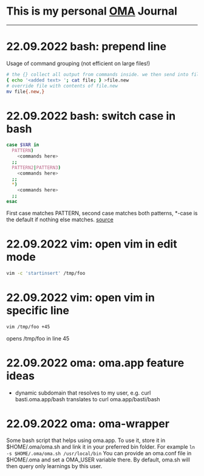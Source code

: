 # This is my personal [OMA](https://oma.app) Journal

---

# 22.09.2022 bash: prepend line
Usage of command grouping (not efficient on large files!)
```bash
# the {} collect all output from commands inside. we then send into file.new
{ echo '<added text> '; cat file; } >file.new
# override file with contents of file.new
mv file{.new,}
```

# 22.09.2022 bash: switch case in bash
```bash
case $VAR in
  PATTERN)
	<commands here>
  ;;
  PATTERN2|PATTERN3)
	<commands here>
  ;;
  *)
	<commands here>
  ;;
esac
```

First case matches PATTERN, second case matches both patterns, *-case is the default if nothing else matches.
[source](https://linuxize.com/post/bash-case-statement/)

# 22.09.2022 vim: open vim in edit mode
```bash
vim -c 'startinsert' /tmp/foo 
```

# 22.09.2022 vim: open vim in specific line
```bash
vim /tmp/foo +45 
```
opens /tmp/foo in line 45


# 22.09.2022 oma: oma.app feature ideas
- dynamic subdomain that resolves to my user, e.g. curl basti.oma.app/bash translates to curl oma.app/basti/bash

# 22.09.2022 oma: oma-wrapper
Some bash script that helps using oma.app. To use it, store it in $HOME/.oma/oma.sh and link it in your preferred bin folder.
For example `ln -s $HOME/.oma/oma.sh /usr/local/bin`
You can provide an oma.conf file in $HOME/.oma and set a OMA_USER variable there. By default, oma.sh will then query only learnings by this user.
